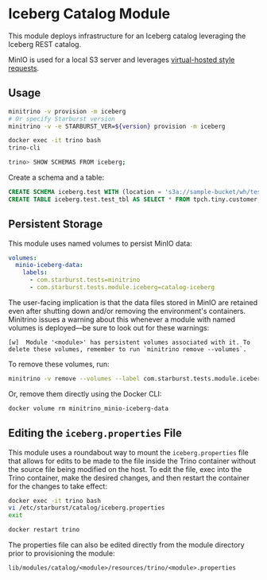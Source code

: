 # Iceberg Catalog Module

This module deploys infrastructure for an Iceberg catalog leveraging the Iceberg
REST catalog.

MinIO is used for a local S3 server and leverages [virtual-hosted style
requests](https://docs.aws.amazon.com/AmazonS3/latest/userguide/VirtualHosting.html#virtual-hosted-style-access).

## Usage

```sh
minitrino -v provision -m iceberg
# Or specify Starburst version
minitrino -v -e STARBURST_VER=${version} provision -m iceberg

docker exec -it trino bash 
trino-cli

trino> SHOW SCHEMAS FROM iceberg;
```

Create a schema and a table:

```sql
CREATE SCHEMA iceberg.test WITH (location = 's3a://sample-bucket/wh/test');
CREATE TABLE iceberg.test.test_tbl AS SELECT * FROM tpch.tiny.customer;
```

## Persistent Storage

This module uses named volumes to persist MinIO data:

```yaml
volumes:
  minio-iceberg-data:
    labels:
      - com.starburst.tests=minitrino
      - com.starburst.tests.module.iceberg=catalog-iceberg
```

The user-facing implication is that the data files stored in MinIO are retained
even after shutting down and/or removing the environment's containers. Minitrino
issues a warning about this whenever a module with named volumes is deployed––be
sure to look out for these warnings:

```log
[w]  Module '<module>' has persistent volumes associated with it. To delete these volumes, remember to run `minitrino remove --volumes`.
```

To remove these volumes, run:

```sh
minitrino -v remove --volumes --label com.starburst.tests.module.iceberg=catalog-iceberg
```
  
Or, remove them directly using the Docker CLI:

```sh
docker volume rm minitrino_minio-iceberg-data
```

## Editing the `iceberg.properties` File

This module uses a roundabout way to mount the `iceberg.properties` file that
allows for edits to be made to the file inside the Trino container without the
source file being modified on the host. To edit the file, exec into the Trino
container, make the desired changes, and then restart the container for the
changes to take effect:

```sh
docker exec -it trino bash 
vi /etc/starburst/catalog/iceberg.properties
exit

docker restart trino
```

The properties file can also be edited directly from the module directory prior
to provisioning the module:

```txt
lib/modules/catalog/<module>/resources/trino/<module>.properties
```
